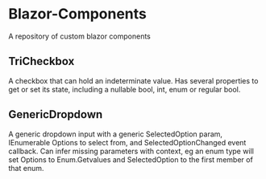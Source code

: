 # Blazor-Components
A repository of custom blazor components

## TriCheckbox
A checkbox that can hold an indeterminate value. Has several properties to get or set its state, including a nullable bool, int, enum or regular bool.

## GenericDropdown
A generic dropdown input with a generic SelectedOption param, IEnumerable Options to select from, and SelectedOptionChanged event callback. Can infer missing parameters with context, eg an enum type will set Options to Enum.Getvalues and SelectedOption to the first member of that enum. 
